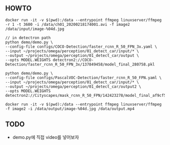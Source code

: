 ## HOWTO 

    docker run -it -v $(pwd):/data --entrypoint ffmpeg linuxserver/ffmpeg -r 1 -t 3600 -i /data/ch01_20200218174001.avi -f image2 /data/input/image-%04d.jpg

    // in detectron path
    python demo/demo.py \
    --config-file configs/COCO-Detection/faster_rcnn_R_50_FPN_3x.yaml \
    --input ~/projects/omega/perception/01_detect_car/input/* \
    --output ~/projects/omega/perception/01_detect_car/output \
    --opts MODEL.WEIGHTS detectron2://COCO-Detection/faster_rcnn_R_50_FPN_3x/137849458/model_final_280758.pkl

    python demo/demo.py \
    --config-file configs/PascalVOC-Detection/faster_rcnn_R_50_FPN.yaml \
    --input ~/projects/omega/perception/01_detect_car/input/* \
    --output ~/projects/omega/perception/01_detect_car/output2 \
    --opts MODEL.WEIGHTS detectron2://Cityscapes/mask_rcnn_R_50_FPN/142423278/model_final_af9cf5.pkl

    docker run -it -v $(pwd):/data --entrypoint ffmpeg linuxserver/ffmpeg -f image2 -i /data/output/image-%04d.jpg /data/output.mp4

## TODO
- demo.py에 직접 video를 넣어보자